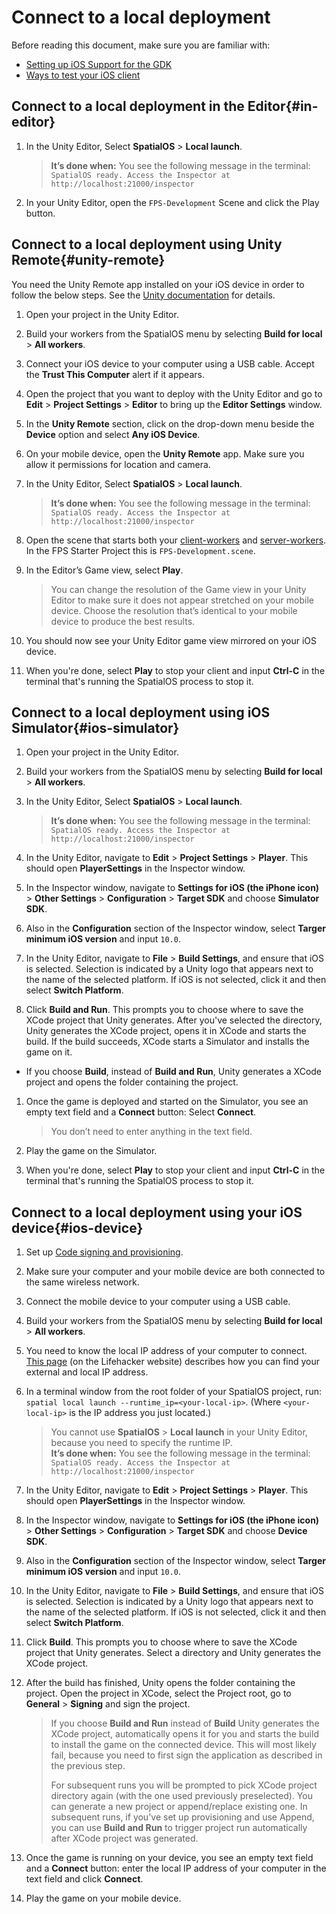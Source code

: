 # Connect to a local deployment

Before reading this document, make sure you are familiar with:

  * [Setting up iOS Support for the GDK]({{urlRoot}}/content/mobile/ios/setup)
  * [Ways to test your iOS client]({{urlRoot}}/content/mobile/ios/ways-to-test)

## Connect to a local deployment in the Editor{#in-editor}
1. In the Unity Editor, Select **SpatialOS** > **Local launch**.

    > **It’s done when:** You see the following message in the terminal: `SpatialOS ready. Access the Inspector at http://localhost:21000/inspector`
1. In your Unity Editor, open the `FPS-Development` Scene and click the Play button.<br/>

## Connect to a local deployment using Unity Remote{#unity-remote}
You need the Unity Remote app installed on your iOS device in order to follow the below steps. See the [Unity documentation](https://docs.unity3d.com/Manual/UnityRemote5.html) for details.

1. Open your project in the Unity Editor.
1. Build your workers from the SpatialOS menu by selecting **Build for local** > **All workers**.
1. Connect your iOS device to your computer using a USB cable. Accept the **Trust This Computer** alert if it appears.
1. Open the project that you want to deploy with the Unity Editor and go to **Edit** > **Project Settings** > **Editor** to bring up the **Editor Settings** window.
1. In the **Unity Remote** section, click on the drop-down menu beside the **Device** option and select **Any iOS Device**.
1. On your mobile device, open the **Unity Remote** app. Make sure you allow it permissions for location and camera.
1. In the Unity Editor, Select **SpatialOS** > **Local launch**.

    > **It’s done when:** You see the following message in the terminal: `SpatialOS ready. Access the Inspector at http://localhost:21000/inspector`

1. Open the scene that starts both your [client-workers]({{urlRoot}}/content/glossary#client-worker) and [server-workers]({{urlRoot}}/content/glossary#server-worker). In the FPS Starter Project this is `FPS-Development.scene`.
1. In the Editor’s Game view, select **Play**.

    > You can change the resolution of the Game view in your Unity Editor to make sure it does not appear stretched on your mobile device. Choose the resolution that’s identical to your mobile device to produce the best results.

1. You should now see your Unity Editor game view mirrored on your iOS device.
1. When you're done, select **Play** to stop your client and input **Ctrl-C** in the terminal that's running the SpatialOS process to stop it.

## Connect to a local deployment using iOS Simulator{#ios-simulator}

1. Open your project in the Unity Editor.
1. Build your workers from the SpatialOS menu by selecting **Build for local** > **All workers**.
1. In the Unity Editor, Select **SpatialOS** > **Local launch**.

    > **It’s done when:** You see the following message in the terminal: `SpatialOS ready. Access the Inspector at http://localhost:21000/inspector`

1. In the Unity Editor, navigate to **Edit** > **Project Settings** > **Player**. This should open **PlayerSettings** in the Inspector window.
1. In the Inspector window, navigate to **Settings for iOS (the iPhone icon)** > **Other Settings** > **Configuration** > **Target SDK** and choose **Simulator SDK**.
1. Also in the **Configuration** section of the Inspector window, select **Targer minimum iOS version** and input `10.0`.
1. In the Unity Editor, navigate to **File** > **Build Settings**, and ensure that iOS is selected. Selection is indicated by a Unity logo that appears next to the name of the selected platform. If iOS is not selected, click it and then select **Switch Platform**.
1. Click **Build and Run**. This prompts you to choose where to save the XCode project that Unity generates. After you've selected the directory, Unity generates the XCode project, opens it in XCode and starts the build. If the build succeeds, XCode starts a Simulator and installs the game on it.
  * If you choose **Build**, instead of **Build and Run**, Unity generates a XCode project and opens the folder containing the project.
1. Once the game is deployed and started on the Simulator, you see an empty text field and a **Connect** button: Select **Connect**.

    > You don’t need to enter anything in the text field.

1. Play the game on the Simulator.
1. When you're done, select **Play** to stop your client and input **Ctrl-C** in the terminal that's running the SpatialOS process to stop it.

## Connect to a local deployment using your iOS device{#ios-device}

1. Set up [Code signing and provisioning](https://help.apple.com/xcode/mac/current/#/dev60b6fbbc7).
1. Make sure your computer and your mobile device are both connected to the same wireless network.
1. Connect the mobile device to your computer using a USB cable.
1. Build your workers from the SpatialOS menu by selecting **Build for local** > **All workers**.
1. You need to know the local IP address of your computer to connect. [This page](https://lifehacker.com/5833108/how-to-find-your-local-and-external-ip-address) (on the Lifehacker website)  describes how you can find your external and local IP address.
1. In a terminal window from the root folder of your SpatialOS project,  run: `spatial local launch --runtime_ip=<your-local-ip>`. (Where `<your-local-ip>` is the IP address you just located.)

    > You cannot use **SpatialOS** > **Local launch** in your Unity Editor, because you need to specify the runtime IP.<br>
    > **It’s done when:** You see the following message in the terminal: `SpatialOS ready. Access the Inspector at http://localhost:21000/inspector`

1. In the Unity Editor, navigate to **Edit** > **Project Settings** > **Player**. This should open **PlayerSettings** in the Inspector window.
1. In the Inspector window, navigate to **Settings for iOS (the iPhone icon)** > **Other Settings** > **Configuration** > **Target SDK** and choose **Device SDK**.
1. Also in the **Configuration** section of the Inspector window, select **Targer minimum iOS version** and input `10.0`.
1. In the Unity Editor, navigate to **File** > **Build Settings**, and ensure that iOS is selected. Selection is indicated by a Unity logo that appears next to the name of the selected platform. If iOS is not selected, click it and then select **Switch Platform**.
1. Click **Build**. This prompts you to choose where to save the XCode project that Unity generates. Select a directory and Unity generates the XCode project.
1. After the build has finished, Unity opens the folder containing the project. Open the project in XCode, select the Project root, go to **General** > **Signing** and sign the project.

    > If you choose **Build and Run** instead of **Build** Unity generates the XCode project, automatically opens it for you and starts the build to install the game on the connected device. This will most likely fail, because you need to first sign the application as described in the previous step.
    >
    > For subsequent runs you will be prompted to pick XCode project directory again (with the one used previously preselected). You can generate a new project or append/replace existing one. In subsequent runs, if you've set up provisioning and use Append, you can use **Build and Run** to trigger project run automatically after XCode project was generated.

1. Once the game is running on your device, you see an empty text field and a **Connect** button: enter the local IP address of your computer in the text field and click **Connect**.
1. Play the game on your mobile device.
